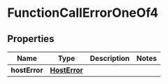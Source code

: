 
# FunctionCallErrorOneOf4

## Properties
| Name | Type | Description | Notes |
| ------------ | ------------- | ------------- | ------------- |
| **hostError** | [**HostError**](HostError.md) |  |  |




